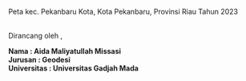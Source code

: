 Peta kec. Pekanbaru Kota, Kota Pekanbaru, Provinsi Riau Tahun 2023<br><br>

Dirancang oleh ,<br>

<b>Nama         : Aida Maliyatullah Missasi</b><br>
<b>Jurusan      : Geodesi</b><br>
<b>Universitas  : Universitas Gadjah Mada</b>

